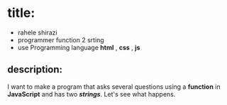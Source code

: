 # title:
* rahele shirazi
* programmer function 2 srting
* use Programming language **html** , **css** , **js**
## description:
I want to make a program that asks several questions using a **function** in **JavaScript** and has two ***strings***.
Let's see what happens.
